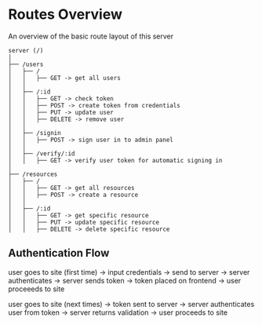 # Routes Overview

An overview of the basic route layout of this server

```
server (/)
│
├── /users
│   ├── /
│   │   ├── GET -> get all users
│   │
│   ├── /:id
│   │   ├── GET -> check token
│   │   ├── POST -> create token from credentials
│   │   ├── PUT -> update user
│   │   ├── DELETE -> remove user
│   │
│   ├── /signin
│   │   ├── POST -> sign user in to admin panel
│   │
│   ├── /verify/:id
│   │   ├── GET -> verify user token for automatic signing in
│
├── /resources
│   ├── /
│   │   ├── GET -> get all resources
│   │   ├── POST -> create a resource
│   │
│   ├── /:id
│   │   ├── GET -> get specific resource
│   │   ├── PUT -> update specific resource
│   │   ├── DELETE -> delete specific resource
```

## Authentication Flow

user goes to site (first time) -> input credentials -> send to server -> server authenticates -> server sends token -> token placed on frontend -> user proceeeds to site

user goes to site (next times) -> token sent to server -> server authenticates user from token -> server returns validation -> user proceeds to site
